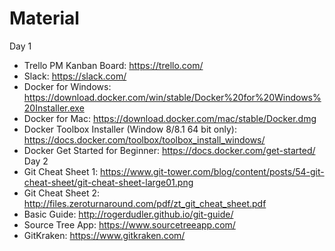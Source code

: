 # Material

Day 1
- Trello PM Kanban Board: https://trello.com/
- Slack: https://slack.com/
- Docker for Windows: https://download.docker.com/win/stable/Docker%20for%20Windows%20Installer.exe
- Docker for Mac: https://download.docker.com/mac/stable/Docker.dmg
- Docker Toolbox Installer (Window 8/8.1 64 bit only): https://docs.docker.com/toolbox/toolbox_install_windows/
- Docker Get Started for Beginner: https://docs.docker.com/get-started/
Day 2
- Git Cheat Sheet 1: https://www.git-tower.com/blog/content/posts/54-git-cheat-sheet/git-cheat-sheet-large01.png
- Git Cheat Sheet 2: http://files.zeroturnaround.com/pdf/zt_git_cheat_sheet.pdf
- Basic Guide: http://rogerdudler.github.io/git-guide/
- Source Tree App: https://www.sourcetreeapp.com/
- GitKraken: https://www.gitkraken.com/
